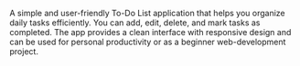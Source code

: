 A simple and user-friendly To-Do List application that helps you organize daily tasks efficiently. You can add, edit, delete, and mark tasks as completed. The app provides a clean interface with responsive design and can be used for personal productivity or as a beginner web-development project.

